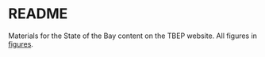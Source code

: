 # README

Materials for the State of the Bay content on the TBEP website.  All figures in [figures](figures/).
